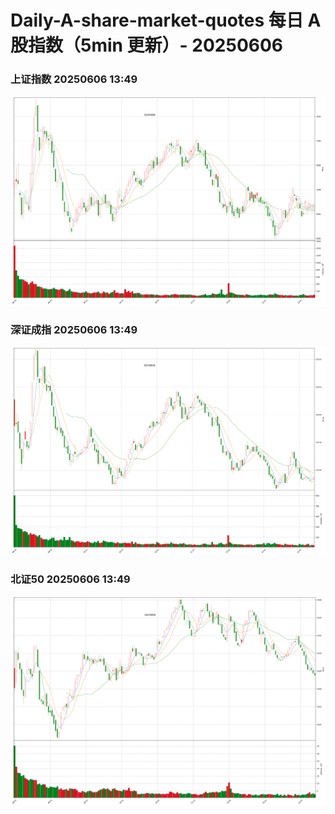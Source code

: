 
# Daily-A-share-market-quotes 每日 A 股指数（5min 更新）- 20250606

### 上证指数 20250606 13:49
![](./fig/2025/6/20250606-sh000001.png)

### 深证成指 20250606 13:49
![](./fig/2025/6/20250606-sz399001.png)

### 北证50 20250606 13:49
![](./fig/2025/6/20250606-bj899050.png)

